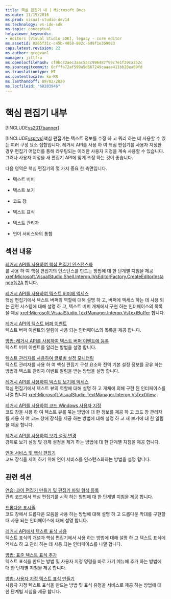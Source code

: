 ```yaml
---
title: 핵심 편집기 내 | Microsoft Docs
ms.date: 11/15/2016
ms.prod: visual-studio-dev14
ms.technology: vs-ide-sdk
ms.topic: conceptual
helpviewer_keywords:
- editors [Visual Studio SDK], legacy - core editor
ms.assetid: 8265f31c-c45b-4858-882c-6d9f1e3b9083
caps.latest.revision: 22
ms.author: gregvanl
manager: jillfra
ms.openlocfilehash: cf9bc42aec3aac5acc996487f99c7e1f29ca252c
ms.sourcegitcommit: 6cfffa72af599a9d667249caaaa411bb28ea69fd
ms.translationtype: MT
ms.contentlocale: ko-KR
ms.lasthandoff: 09/02/2020
ms.locfileid: "68203946"
---
```

# <a name="inside-the-core-editor"></a>핵심 편집기 내부
[!INCLUDE[vs2017banner](../includes/vs2017banner.md)]

[!INCLUDE[vsprvs](../includes/vsprvs-md.md)]핵심 편집기는 텍스트 정보를 수정 하 고 쿼리 하는 데 사용할 수 있는 여러 구성 요소 집합입니다. 레거시 API를 사용 하 여 핵심 편집기를 사용자 지정한 경우 편집기 어댑터를 통해 라우팅되는 이러한 사용자 지정을 계속 사용할 수 있습니다. 그러나 사용자 지정을 새 편집기 API에 맞게 조정 하는 것이 좋습니다.  
  
 다음 영역은 핵심 편집기의 몇 가지 중요 한 측면입니다.  
  
- 텍스트 버퍼  
  
- 텍스트 보기  
  
- 코드 창  
  
- 텍스트 표식  
  
- 텍스트 관리자  
  
- 언어 서비스와의 통합  
  
## <a name="in-this-section"></a>섹션 내용  
 [레거시 API를 사용하여 핵심 편집기 인스턴스화](../extensibility/instantiating-the-core-editor-by-using-the-legacy-api.md)  
 를 사용 하 여 핵심 편집기의 인스턴스를 만드는 방법에 대 한 단계별 지침을 제공 <xref:Microsoft.VisualStudio.Shell.Interop.IVsEditorFactory.CreateEditorInstance%2A> 합니다.  
  
 [레거시 API를 사용하여 텍스트 버퍼에 액세스](../extensibility/accessing-the-text-buffer-by-using-the-legacy-api.md)  
 핵심 편집기에서 텍스트 버퍼의 역할에 대해 설명 하 고, 버퍼에 액세스 하는 데 사용 되는 관련 시스템에 대해 설명 하 고, 텍스트 버퍼 개체에서 구현 하는 인터페이스의 목록을 제공 <xref:Microsoft.VisualStudio.TextManager.Interop.VsTextBuffer> 합니다.  
  
 [레거시 API의 텍스트 버퍼 이벤트](../extensibility/text-buffer-events-in-the-legacy-api.md)  
 텍스트 버퍼 이벤트의 알림에 사용 되는 인터페이스의 목록을 제공 합니다.  
  
 [방법: 레거시 API를 사용하여 텍스트 버퍼 이벤트에 등록](../extensibility/how-to-register-for-text-buffer-events-with-the-legacy-api.md)  
 텍스트 버퍼 이벤트를 알리는 방법을 설명 합니다.  
  
 [텍스트 관리자를 사용하여 글로벌 설정 모니터링](../extensibility/using-the-text-manager-to-monitor-global-settings.md)  
 텍스트 관리자를 사용 하 여 핵심 편집기 구성 요소와 전역 기본 설정 정보를 공유 하는 방법과 텍스트 관리자 이벤트 알림을 받는 방법을 설명 합니다.  
  
 [레거시 API를 사용하여 텍스트 보기에 액세스](../extensibility/accessing-thetext-view-by-using-the-legacy-api.md)  
 핵심 편집기에서 텍스트 뷰의 역할에 대해 설명 하 고 개체에 의해 구현 된 인터페이스를 나열 합니다 <xref:Microsoft.VisualStudio.TextManager.Interop.VsTextView> .  
  
 [레거시 API를 사용하여 코드 Windows 사용자 지정](../extensibility/customizing-code-windows-by-using-the-legacy-api.md)  
 코드 창을 사용 하 여 텍스트 뷰를 묶는 방법에 대 한 정보를 제공 하 고 코드 창 관리자를 사용 하 여 코드 창에 장식을 제공 하는 방법에 대해 설명 하 고 새 보기에 대 한 알림을 제공 합니다.  
  
 [레거시 API를 사용하여 보기 설정 변경](../extensibility/changing-view-settings-by-using-the-legacy-api.md)  
 강제로 보기 설정 및 강제 설정을 제거 하는 방법에 대 한 단계별 지침을 제공 합니다.  
  
 [언어 서비스 및 핵심 편집기](../extensibility/language-services-and-the-core-editor.md)  
 코드 장식을 제어 하기 위해 언어 서비스를 인스턴스화하는 방법을 설명 합니다.  
  
## <a name="related-sections"></a>관련 섹션  
 [연습: 코어 편집기 만들기 및 편집기 파일 형식 등록](../extensibility/walkthrough-creating-a-core-editor-and-registering-an-editor-file-type.md)  
 관리 코드에서 핵심 편집기를 시작 하는 방법에 대 한 단계별 지침을 제공 합니다.  
  
 [드롭다운 표시줄](../extensibility/drop-down-bar.md)  
 코드 창에서 드롭다운 모음을 사용 하는 방법에 대해 설명 하 고 드롭다운 막대를 구현할 때 사용 되는 인터페이스에 대해 설명 합니다.  
  
 [레거시 API에서 텍스트 표식 사용](../extensibility/using-text-markers-with-the-legacy-api.md)  
 텍스트 표식의 개념과 핵심 편집기에서 사용 하는 방법에 대해 설명 하 고 텍스트 표식에 액세스 하 고 관리 하는 데 사용 되는 인터페이스를 나열 합니다.  
  
 [방법: 표준 텍스트 표식 추가](../extensibility/how-to-add-standard-text-markers.md)  
 텍스트 표식을 만드는 방법 및 사용자 지정 명령을 바로 가기 메뉴에 추가 하는 방법에 대 한 단계별 지침을 제공 합니다.  
  
 [방법: 사용자 지정 텍스트 표식 만들기](../extensibility/how-to-create-custom-text-markers.md)  
 사용자 지정 텍스트 표식을 만드는 방법 및 표식 유형을 서비스로 제공 하는 방법에 대 한 단계별 지침을 제공 합니다.
